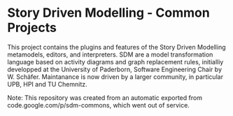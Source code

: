 # Story Driven Modelling - Common Projects

This project contains the plugins and features of the Story Driven Modelling metamodels, editors, and interpreters. SDM are a model transformation language based on activity diagrams and graph replacement rules, initialliy developped at the University of Paderborn, Software Engineering Chair by W. Schäfer. Maintanance is now driven by a larger community, in particular UPB, HPI and TU Chemnitz.

Note: This repository was created from an automatic exported from code.google.com/p/sdm-commons, which went out of service.
